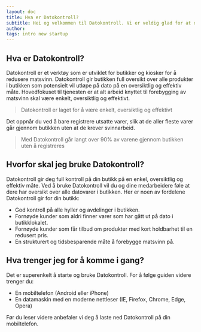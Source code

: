 ```yaml
---
layout: doc
title: Hva er Datokontroll?
subtitle: Hei og velkommen til Datokontroll. Vi er veldig glad for at du er interessert i å bidra til å kaste mindre mat. Denne artikkelen vil fortelle deg det du trenger for å kunne komme i gang med  på 1, 2, 3! 
author:
tags: intro new startup 
---
```





## Hva er Datokontroll?
Datokontroll er et verktøy som er utviklet for butikker og kiosker for å redusere matsvinn. Datokontroll gir butikken full oversikt over alle produkter i butikken som potensielt vil utløpe på dato på en oversiktlig og effektiv måte. Hovedfokuset til tjenesten er at alt arbeid knyttet til forebygging av matsvinn skal være enkelt, oversiktlig og effektivt. 

> Datokontroll er laget for å være enkelt, oversiktlig og effektivt

Det oppnår du ved å bare registrere utsatte varer, slik at de aller fleste varer går gjennom butikken uten at de krever svinnarbeid.

> Med Datokontroll går langt over 90% av varene gjennom butikken uten å registreres

## Hvorfor skal jeg bruke Datokontroll?
Datokontroll gir deg full kontroll på din butikk på en enkel, oversiktlig og effektiv måte. Ved å bruke Datokontroll vil du og dine medarbeidere føle at dere har oversikt over alle datovarer i butikken. Her er noen av fordelene Datokontroll gir for din butikk:

- God kontroll på alle hyller og avdelinger i butikken.
- Fornøyde kunder som aldri finner varer som har gått ut på dato i butikklokalet.
- Fornøyde kunder som får tilbud om produkter med kort holdbarhet til en redusert pris.
- En strukturert og tidsbesparende måte å forebygge matsvinn på. 

## Hva trenger jeg for å komme i gang?
Det er superenkelt å starte og bruke Datokontroll. For å følge guiden videre trenger du:
- En mobiltelefon (Android eller iPhone)
- En datamaskin med en moderne nettleser (IE, Firefox, Chrome, Edge, Opera)

Før du leser videre anbefaler vi deg å laste ned Datokontroll på din mobiltelefon.
